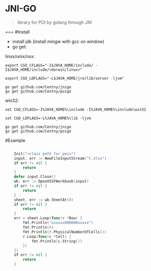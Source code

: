 JNI-GO
======
> library for POI by golang through JNI

===
#Install
* install jdk (install mingw with gcc on window)
* go get:

linux/unix/osx:

 ```
export CGO_CFLAGS="-I$JAVA_HOME/include/ -I$JAVA_HOME/include/<darwin/linux>"

export CGO_LDFLAGS="-L$JAVA_HOME/jre/lib/server -ljvm"

go get github.com/Centny/jnigo
go get github.com/Centny/poigo
```

win32:

```
set CGO_CFLAGS=-I%JAVA_HOME%\include -I%JAVA_HOME%\include\win32

set CGO_LDFLAGS=-L%JAVA_HOME%\lib -ljvm

go get github.com/Centny/jnigo
go get github.com/Centny/poigo	
```


#Example

```go

	Init("<class path for poi>")
	input, err := NewFileInputStream("t.xlsx")
	if err != nil {
		return
	}
	defer input.Close()
	wb, err := OpenXSSFWorkbook(input)
	if err != nil {
		return
	}
	sheet, err := wb.SheetAt(0)
	if err != nil {
		return
	}
	err = sheet.Loop(func(r *Row) {
		fmt.Println("xxxxxx000000xxxxx")
		fmt.Println(r)
		fmt.Println(r.PhysicalNumberOfCells())
		r.Loop(func(c *Cell) {
			fmt.Println(c.String())
		})
	})
	if err != nil {
		return
	}
```